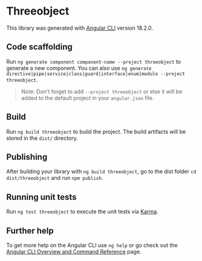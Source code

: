 # Threeobject

This library was generated with [Angular CLI](https://github.com/angular/angular-cli) version 18.2.0.

## Code scaffolding

Run `ng generate component component-name --project threeobject` to generate a new component. You can also use `ng generate directive|pipe|service|class|guard|interface|enum|module --project threeobject`.
> Note: Don't forget to add `--project threeobject` or else it will be added to the default project in your `angular.json` file. 

## Build

Run `ng build threeobject` to build the project. The build artifacts will be stored in the `dist/` directory.

## Publishing

After building your library with `ng build threeobject`, go to the dist folder `cd dist/threeobject` and run `npm publish`.

## Running unit tests

Run `ng test threeobject` to execute the unit tests via [Karma](https://karma-runner.github.io).

## Further help

To get more help on the Angular CLI use `ng help` or go check out the [Angular CLI Overview and Command Reference](https://angular.dev/tools/cli) page.
